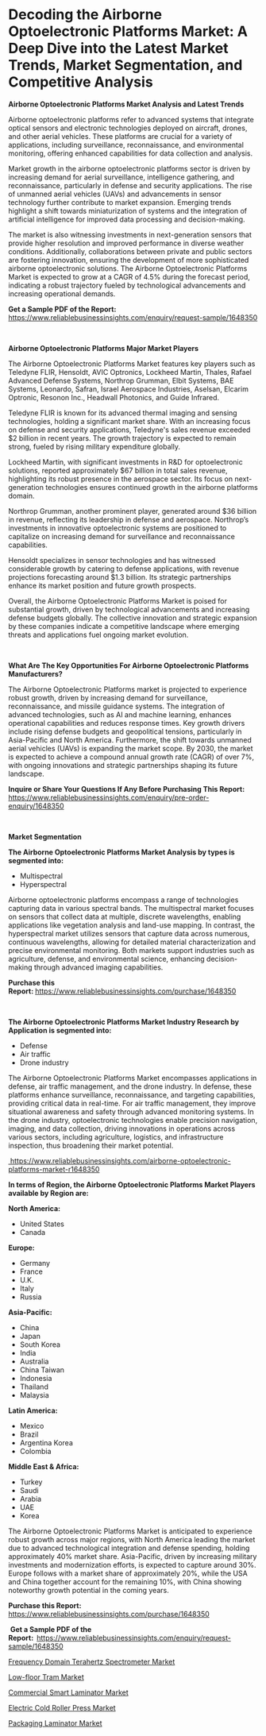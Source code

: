 <p><h1>Decoding the Airborne Optoelectronic Platforms Market: A Deep Dive into the Latest Market Trends, Market Segmentation, and Competitive Analysis</h1></p><p><strong>Airborne Optoelectronic Platforms Market Analysis and Latest Trends</strong></p>
<p><p>Airborne optoelectronic platforms refer to advanced systems that integrate optical sensors and electronic technologies deployed on aircraft, drones, and other aerial vehicles. These platforms are crucial for a variety of applications, including surveillance, reconnaissance, and environmental monitoring, offering enhanced capabilities for data collection and analysis.</p><p>Market growth in the airborne optoelectronic platforms sector is driven by increasing demand for aerial surveillance, intelligence gathering, and reconnaissance, particularly in defense and security applications. The rise of unmanned aerial vehicles (UAVs) and advancements in sensor technology further contribute to market expansion. Emerging trends highlight a shift towards miniaturization of systems and the integration of artificial intelligence for improved data processing and decision-making.</p><p>The market is also witnessing investments in next-generation sensors that provide higher resolution and improved performance in diverse weather conditions. Additionally, collaborations between private and public sectors are fostering innovation, ensuring the development of more sophisticated airborne optoelectronic solutions. The Airborne Optoelectronic Platforms Market is expected to grow at a CAGR of 4.5% during the forecast period, indicating a robust trajectory fueled by technological advancements and increasing operational demands.</p></p>
<p><strong>Get a Sample PDF of the Report:&nbsp;</strong> <a href="https://www.reliablebusinessinsights.com/enquiry/request-sample/1648350?utm_campaign=96&utm_medium=2&utm_source=Github&utm_content=ia&utm_term=25032025&utm_id=airborne-optoelectronic-platforms">https://www.reliablebusinessinsights.com/enquiry/request-sample/1648350</a></p>
<p>&nbsp;</p>
<p><strong>Airborne Optoelectronic Platforms Major Market Players</strong></p>
<p><p>The Airborne Optoelectronic Platforms Market features key players such as Teledyne FLIR, Hensoldt, AVIC Optronics, Lockheed Martin, Thales, Rafael Advanced Defense Systems, Northrop Grumman, Elbit Systems, BAE Systems, Leonardo, Safran, Israel Aerospace Industries, Aselsan, Elcarim Optronic, Resonon Inc., Headwall Photonics, and Guide Infrared. </p><p>Teledyne FLIR is known for its advanced thermal imaging and sensing technologies, holding a significant market share. With an increasing focus on defense and security applications, Teledyne's sales revenue exceeded $2 billion in recent years. The growth trajectory is expected to remain strong, fueled by rising military expenditure globally.</p><p>Lockheed Martin, with significant investments in R&D for optoelectronic solutions, reported approximately $67 billion in total sales revenue, highlighting its robust presence in the aerospace sector. Its focus on next-generation technologies ensures continued growth in the airborne platforms domain.</p><p>Northrop Grumman, another prominent player, generated around $36 billion in revenue, reflecting its leadership in defense and aerospace. Northrop’s investments in innovative optoelectronic systems are positioned to capitalize on increasing demand for surveillance and reconnaissance capabilities.</p><p>Hensoldt specializes in sensor technologies and has witnessed considerable growth by catering to defense applications, with revenue projections forecasting around $1.3 billion. Its strategic partnerships enhance its market position and future growth prospects.</p><p>Overall, the Airborne Optoelectronic Platforms Market is poised for substantial growth, driven by technological advancements and increasing defense budgets globally. The collective innovation and strategic expansion by these companies indicate a competitive landscape where emerging threats and applications fuel ongoing market evolution.</p></p>
<p>&nbsp;</p>
<p><strong>What Are The Key Opportunities For Airborne Optoelectronic Platforms Manufacturers?</strong></p>
<p><p>The Airborne Optoelectronic Platforms market is projected to experience robust growth, driven by increasing demand for surveillance, reconnaissance, and missile guidance systems. The integration of advanced technologies, such as AI and machine learning, enhances operational capabilities and reduces response times. Key growth drivers include rising defense budgets and geopolitical tensions, particularly in Asia-Pacific and North America. Furthermore, the shift towards unmanned aerial vehicles (UAVs) is expanding the market scope. By 2030, the market is expected to achieve a compound annual growth rate (CAGR) of over 7%, with ongoing innovations and strategic partnerships shaping its future landscape.</p></p>
<p><strong>Inquire or Share Your Questions If Any Before Purchasing This Report:</strong> <a href="https://www.reliablebusinessinsights.com/enquiry/pre-order-enquiry/1648350?utm_campaign=96&utm_medium=2&utm_source=Github&utm_content=ia&utm_term=25032025&utm_id=airborne-optoelectronic-platforms">https://www.reliablebusinessinsights.com/enquiry/pre-order-enquiry/1648350</a></p>
<p>&nbsp;</p>
<p><strong>Market Segmentation</strong></p>
<p><strong>The Airborne Optoelectronic Platforms Market Analysis by types is segmented into:</strong></p>
<p><ul><li>Multispectral</li><li>Hyperspectral</li></ul></p>
<p><p>Airborne optoelectronic platforms encompass a range of technologies capturing data in various spectral bands. The multispectral market focuses on sensors that collect data at multiple, discrete wavelengths, enabling applications like vegetation analysis and land-use mapping. In contrast, the hyperspectral market utilizes sensors that capture data across numerous, continuous wavelengths, allowing for detailed material characterization and precise environmental monitoring. Both markets support industries such as agriculture, defense, and environmental science, enhancing decision-making through advanced imaging capabilities.</p></p>
<p><strong>Purchase this Report:&nbsp;</strong><a href="https://www.reliablebusinessinsights.com/purchase/1648350?utm_campaign=96&utm_medium=2&utm_source=Github&utm_content=ia&utm_term=25032025&utm_id=airborne-optoelectronic-platforms">https://www.reliablebusinessinsights.com/purchase/1648350</a></p>
<p>&nbsp;</p>
<p><strong>The Airborne Optoelectronic Platforms Market Industry Research by Application is segmented into:</strong></p>
<p><ul><li>Defense</li><li>Air traffic</li><li>Drone industry</li></ul></p>
<p><p>The Airborne Optoelectronic Platforms Market encompasses applications in defense, air traffic management, and the drone industry. In defense, these platforms enhance surveillance, reconnaissance, and targeting capabilities, providing critical data in real-time. For air traffic management, they improve situational awareness and safety through advanced monitoring systems. In the drone industry, optoelectronic technologies enable precision navigation, imaging, and data collection, driving innovations in operations across various sectors, including agriculture, logistics, and infrastructure inspection, thus broadening their market potential.</p></p>
<p><a href="https://www.reliablebusinessinsights.com/airborne-optoelectronic-platforms-market-r1648350?utm_campaign=96&utm_medium=2&utm_source=Github&utm_content=ia&utm_term=25032025&utm_id=airborne-optoelectronic-platforms">&nbsp;https://www.reliablebusinessinsights.com/airborne-optoelectronic-platforms-market-r1648350</a></p>
<p><strong>In terms of Region, the Airborne Optoelectronic Platforms Market Players available by Region are:</strong></p>
<p>
    <p> <strong> North America: </strong>
        <ul>
            <li>United States</li>
            <li>Canada</li>
        </ul>
        </p> 
    <p> <strong> Europe: </strong>
        <ul>
            <li>Germany</li>
            <li>France</li>
            <li>U.K.</li>
            <li>Italy</li>
            <li>Russia</li>
        </ul>
        </p> 
    <p> <strong> Asia-Pacific: </strong>
        <ul>
            <li>China</li>
            <li>Japan</li>
            <li>South Korea</li>
            <li>India</li>
            <li>Australia</li>
            <li>China Taiwan</li>
            <li>Indonesia</li>
            <li>Thailand</li>
            <li>Malaysia</li>
        </ul>
        </p> 
    <p> <strong> Latin America: </strong>
        <ul>
            <li>Mexico</li>
            <li>Brazil</li>
            <li>Argentina Korea</li>
            <li>Colombia</li>
        </ul>
        </p> 
    <p> <strong> Middle East & Africa: </strong>
        <ul>
            <li>Turkey</li>
            <li>Saudi</li>
            <li>Arabia</li>
            <li>UAE</li>
            <li>Korea</li>
        </ul>
    </p>
    </p>
<p><p>The Airborne Optoelectronic Platforms Market is anticipated to experience robust growth across major regions, with North America leading the market due to advanced technological integration and defense spending, holding approximately 40% market share. Asia-Pacific, driven by increasing military investments and modernization efforts, is expected to capture around 30%. Europe follows with a market share of approximately 20%, while the USA and China together account for the remaining 10%, with China showing noteworthy growth potential in the coming years.</p></p>
<p><strong>Purchase this Report: </strong><a href="https://www.reliablebusinessinsights.com/purchase/1648350?utm_campaign=96&utm_medium=2&utm_source=Github&utm_content=ia&utm_term=25032025&utm_id=airborne-optoelectronic-platforms">https://www.reliablebusinessinsights.com/purchase/1648350</a></p>
<p>&nbsp;<strong>Get a Sample PDF of the Report:&nbsp;&nbsp;</strong><a href="https://www.reliablebusinessinsights.com/enquiry/request-sample/1648350?utm_campaign=96&utm_medium=2&utm_source=Github&utm_content=ia&utm_term=25032025&utm_id=airborne-optoelectronic-platforms">https://www.reliablebusinessinsights.com/enquiry/request-sample/1648350</a></p>
<p><strong></strong></p>
<p><p><a href="https://github.com/kimomeifbnu26/Market-Research-Report-List-1/blob/main/frequency-domain-terahertz-spectrometer-market.md?utm_campaign=96&utm_medium=2&utm_source=Github&utm_content=ia&utm_term=25032025&utm_id=airborne-optoelectronic-platforms">Frequency Domain Terahertz Spectrometer Market</a></p><p><a href="https://github.com/nicoytabiz7/Market-Research-Report-List-1/blob/main/low-floor-tram-market.md?utm_campaign=96&utm_medium=2&utm_source=Github&utm_content=ia&utm_term=25032025&utm_id=airborne-optoelectronic-platforms">Low-floor Tram Market</a></p><p><a href="https://github.com/sekohlorik/Market-Research-Report-List-1/blob/main/commercial-smart-laminator-market.md?utm_campaign=96&utm_medium=2&utm_source=Github&utm_content=ia&utm_term=25032025&utm_id=airborne-optoelectronic-platforms">Commercial Smart Laminator Market</a></p><p><a href="https://github.com/brabolyrah3h/Market-Research-Report-List-1/blob/main/electric-cold-roller-press-market.md?utm_campaign=96&utm_medium=2&utm_source=Github&utm_content=ia&utm_term=25032025&utm_id=airborne-optoelectronic-platforms">Electric Cold Roller Press Market</a></p><p><a href="https://github.com/avirsuckra/Market-Research-Report-List-1/blob/main/packaging-laminator-market.md?utm_campaign=96&utm_medium=2&utm_source=Github&utm_content=ia&utm_term=25032025&utm_id=airborne-optoelectronic-platforms">Packaging Laminator Market</a></p></p>